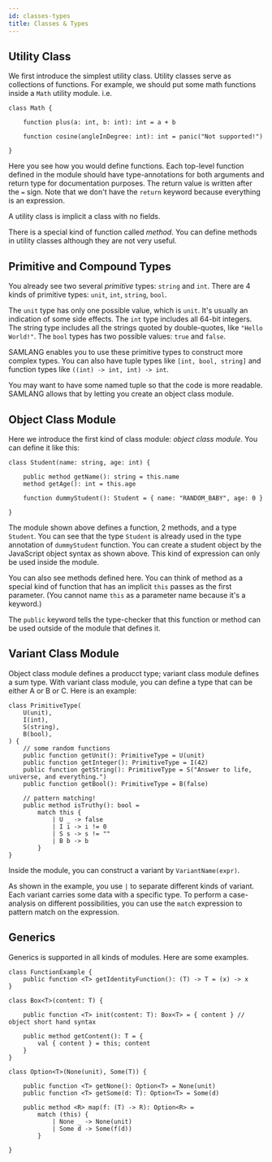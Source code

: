 ```yaml
---
id: classes-types
title: Classes & Types
---
```


## Utility Class

We first introduce the simplest utility class. Utility classes serve as collections of functions.
For example, we should put some math functions inside a `Math` utility module. i.e.

```samlang
class Math {

    function plus(a: int, b: int): int = a + b

    function cosine(angleInDegree: int): int = panic("Not supported!")

}
```

Here you see how you would define functions. Each top-level function defined in the module should
have type-annotations for both arguments and return type for documentation purposes. The return
value is written after the `=` sign. Note that we don't have the `return` keyword because everything
is an expression.

A utility class is implicit a class with no fields.

There is a special kind of function called _method_. You can define methods in utility classes
although they are not very useful.

## Primitive and Compound Types

You already see two several _primitive_ types: `string` and `int`. There are 4 kinds of primitive
types: `unit`, `int`, `string`, `bool`.

The `unit` type has only one possible value, which is `unit`. It's usually an indication of some
side effects. The `int` type includes all 64-bit integers. The string type includes all the strings
quoted by double-quotes, like `"Hello World!"`. The `bool` types has two possible values: `true` and
`false`.

SAMLANG enables you to use these primitive types to construct more complex types. You can also have
tuple types like `[int, bool, string]` and function types like `((int) -> int, int) -> int`.

You may want to have some named tuple so that the code is more readable. SAMLANG allows that by
letting you create an object class module.

## Object Class Module

Here we introduce the first kind of class module: _object class module_. You can define it like
this:

```samlang
class Student(name: string, age: int) {

    public method getName(): string = this.name
    method getAge(): int = this.age

    function dummyStudent(): Student = { name: "RANDOM_BABY", age: 0 }

}
```

The module shown above defines a function, 2 methods, and a type `Student`. You can see that the
type `Student` is already used in the type annotation of `dummyStudent` function. You can create a
student object by the JavaScript object syntax as shown above. This kind of expression can only be
used inside the module.

You can also see methods defined here. You can think of method as a special kind of function that
has an implicit `this` passes as the first parameter. (You cannot name `this` as a parameter name
because it's a keyword.)

The `public` keyword tells the type-checker that this function or method can be used outside of the
module that defines it.

## Variant Class Module

Object class module defines a producct type; variant class module defines a sum type. With variant
class module, you can define a type that can be either A or B or C. Here is an example:

```samlang
class PrimitiveType(
    U(unit),
    I(int),
    S(string),
    B(bool),
) {
    // some random functions
    public function getUnit(): PrimitiveType = U(unit)
    public function getInteger(): PrimitiveType = I(42)
    public function getString(): PrimitiveType = S("Answer to life, universe, and everything.")
    public function getBool(): PrimitiveType = B(false)

    // pattern matching!
    public method isTruthy(): bool =
        match this {
            | U _ -> false
            | I i -> i != 0
            | S s -> s != ""
            | B b -> b
        }
}
```

Inside the module, you can construct a variant by `VariantName(expr)`.

As shown in the example, you use `|` to separate different kinds of variant. Each variant carries
some data with a specific type. To perform a case-analysis on different possibilities, you can use
the `match` expression to pattern match on the expression.

## Generics

Generics is supported in all kinds of modules. Here are some examples.

```samlang
class FunctionExample {
    public function <T> getIdentityFunction(): (T) -> T = (x) -> x
}

class Box<T>(content: T) {

    public function <T> init(content: T): Box<T> = { content } // object short hand syntax

    public method getContent(): T = {
        val { content } = this; content
    }
}

class Option<T>(None(unit), Some(T)) {

    public function <T> getNone(): Option<T> = None(unit)
    public function <T> getSome(d: T): Option<T> = Some(d)

    public method <R> map(f: (T) -> R): Option<R> =
        match (this) {
            | None _ -> None(unit)
            | Some d -> Some(f(d))
        }

}
```
